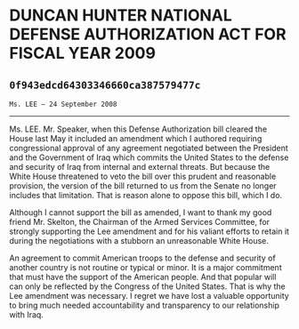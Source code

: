# DUNCAN HUNTER NATIONAL DEFENSE AUTHORIZATION ACT FOR FISCAL YEAR 2009
## `0f943edcd64303346660ca387579477c`
`Ms. LEE — 24 September 2008`

---


Ms. LEE. Mr. Speaker, when this Defense Authorization bill cleared 
the House last May it included an amendment which I authored requiring 
congressional approval of any agreement negotiated between the 
President and the Government of Iraq which commits the United States to 
the defense and security of Iraq from internal and external threats. 
But because the White House threatened to veto the bill over this 
prudent and reasonable provision, the version of the bill returned to 
us from the Senate no longer includes that limitation. That is reason 
alone to oppose this bill, which I do.

Although I cannot support the bill as amended, I want to thank my 
good friend Mr. Skelton, the Chairman of the Armed Services Committee, 
for strongly supporting the Lee amendment and for his valiant efforts 
to retain it during the negotiations with a stubborn an unreasonable 
White House.

An agreement to commit American troops to the defense and security of 
another country is not routine or typical or minor. It is a major 
commitment that must have the support of the American people. And that 
popular will can only be reflected by the Congress of the United 
States. That is why the Lee amendment was necessary. I regret we have 
lost a valuable opportunity to bring much needed accountability and 
transparency to our relationship with Iraq.